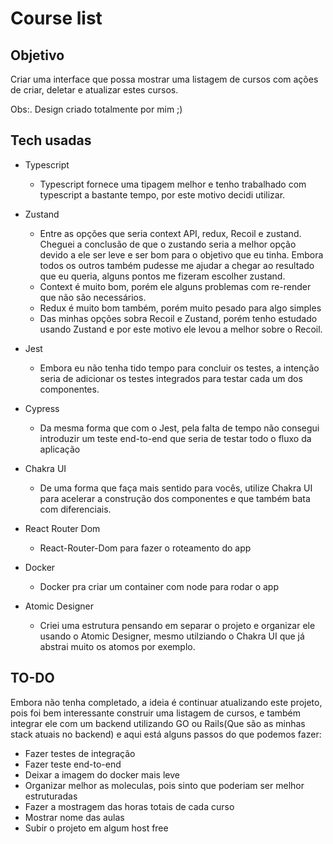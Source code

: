 #  Course list

## Objetivo
Criar uma interface que possa mostrar uma listagem de cursos com ações de criar, deletar e atualizar estes cursos.

Obs:. Design criado totalmente por mim ;)

## Tech usadas
- Typescript
    - Typescript fornece uma tipagem melhor e tenho trabalhado com typescript a bastante tempo, por este motivo decidi utilizar.

- Zustand
    - Entre as opções que seria context API, redux, Recoil e zustand. Cheguei a conclusão de que o zustando seria a melhor opção devido a ele ser leve e ser bom para o objetivo que eu tinha. Embora todos os outros também pudesse me ajudar a chegar ao resultado que eu queria, alguns pontos me fizeram escolher zustand.
     - Context é muito bom, porém ele alguns problemas com re-render que não são necessários.
     - Redux é muito bom também, porém muito pesado para algo simples
     - Das minhas opções sobra Recoil e Zustand, porém tenho estudado usando Zustand e por este motivo ele levou a melhor sobre o Recoil.
- Jest
    - Embora eu não tenha tido tempo para concluir os testes, a intenção seria de adicionar os testes integrados para testar cada um dos componentes.
- Cypress
    - Da mesma forma que com o Jest, pela falta de tempo não consegui introduzir um teste end-to-end que seria de testar todo o fluxo da aplicação
- Chakra UI
    - De uma forma que faça mais sentido para vocês, utilize Chakra UI para acelerar a construção dos componentes e que também bata com diferenciais.
- React Router Dom
    - React-Router-Dom para fazer o roteamento do app
- Docker
    - Docker pra criar um container com node para rodar o app
- Atomic Designer
    - Criei uma estrutura pensando em separar o projeto e organizar ele usando o Atomic Designer, mesmo utilziando o Chakra UI que já abstrai muito os atomos por exemplo.


## TO-DO

Embora não tenha completado, a ideia é continuar atualizando este projeto, pois foi bem interessante construir uma listagem de cursos, e também integrar ele com um backend utilizando GO ou Rails(Que são as minhas stack atuais no backend) e aqui está alguns passos do que podemos fazer:

- Fazer testes de integração
- Fazer teste end-to-end
- Deixar a imagem do docker mais leve
- Organizar melhor as moleculas, pois sinto que poderiam ser melhor estruturadas
- Fazer a mostragem das horas totais de cada curso
- Mostrar nome das aulas
- Subir o projeto em algum host free
